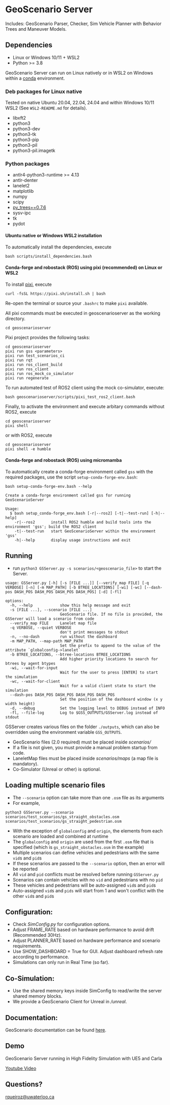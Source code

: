 #   GeoScenario Server

Includes: GeoScenario Parser, Checker, Sim Vehicle Planner with Behavior Trees and Maneuver Models.

## Dependencies

- Linux or Windows 10/11 + WSL2
- Python >= 3.8

GeoScenario Server can run on Linux natively or in WSL2 on Windows within a [conda](https://conda-forge.org/) environment.

### Deb packages for Linux native

Tested on native Ubuntu 20.04, 22.04, 24.04 and within Windows 10/11 WSL2 (See `WSL2-README.md` for details).

- libxft2
- python3
- python3-dev
- python3-tk
- python3-pip
- python3-pil
- python3-pil.imagetk

### Python packages

- antlr4-python3-runtime >= 4.13
- antlr-denter
- lanelet2
- matplotlib
- numpy
- scipy
- [py_trees==0.7.6](https://github.com/splintered-reality/py_trees)
- sysv-ipc
- tk
- pydot

#### Ubuntu native or Windows WSL2 installation

To automatically install the dependencies, execute

```
bash scripts/install_dependencies.bash
```

#### Conda-forge and robostack (ROS) using pixi (recommended) on Linux or WSL2

To install [pixi](https://pixi.sh/), execute
```
curl -fsSL https://pixi.sh/install.sh | bash
```
Re-open the terminal or source your `.bashrc` to make `pixi` available.

All pixi commands must be executed in geoscenarioserver as the working directory.
```
cd geoscenarioserver
```

Pixi project provides the following tasks:
```
cd geoscenarioserver
pixi run gss <parameters>
pixi run test_scenarios_ci
pixi run rqt
pixi run ros_client_build
pixi run ros_client
pixi run ros_mock_co_simulator
pixi run regenerate
```

To run automated test of ROS2 client using the mock co-simulator, execute:
```
bash geoscenarioserver/scripts/pixi_test_ros2_client.bash
```

Finally, to activate the environment and execute arbitary commands without ROS2, execute
```
cd geoscenarioserver
pixi shell
```
or with ROS2, execute
```
cd geoscenarioserver
pixi shell -e humble
```

#### Conda-forge and robostack (ROS) using micromamba

To automatically create a conda-forge environment called `gss` with the required packages, use the script `setup-conda-forge-env.bash`:
```
bash setup-conda-forge-env.bash --help

Create a conda-forge environment called gss for running GeoScenarioServer

Usage:
  $ bash setup_conda-forge_env.bash [-r|--ros2] [-t|--test-run] [-h|--help]
    -r|--ros2       install ROS2 humble and build tools into the environment 'gss'; build the ROS2 client
    -t|--test-run   start GeoScenarioServer within the environment 'gss'
    -h|--help       display usage instructions and exit
```


## Running

- run `python3 GSServer.py -s scenarios/<geoscenario_file>` to start the Server.

```
usage: GSServer.py [-h] [-s [FILE ...]] [--verify_map FILE] [-q VERBOSE] [-n] [-m MAP_PATH] [-b BTREE_LOCATIONS] [-wi] [-wc] [--dash-pos DASH_POS DASH_POS DASH_POS DASH_POS] [-d] [-fl]

options:
  -h, --help            show this help message and exit
  -s [FILE ...], --scenario [FILE ...]
                        GeoScenario file. If no file is provided, the GSServer will load a scenario from code
  --verify_map FILE     Lanelet map file
  -q VERBOSE, --quiet VERBOSE
                        don't print messages to stdout
  -n, --no-dash         run without the dashboard
  -m MAP_PATH, --map-path MAP_PATH
                        Set the prefix to append to the value of the attribute `globalconfig->lanelet`
  -b BTREE_LOCATIONS, --btree-locations BTREE_LOCATIONS
                        Add higher priority locations to search for btrees by agent btypes
  -wi, --wait-for-input
                        Wait for the user to press [ENTER] to start the simulation
  -wc, --wait-for-client
                        Wait for a valid client state to start the simulation
  --dash-pos DASH_POS DASH_POS DASH_POS DASH_POS
                        Set the position of the dashboard window (x y width height)
  -d, --debug           Set the logging level to DEBUG instead of INFO
  -fl, --file-log       Log to $GSS_OUTPUTS/GSServer.log instead of stdout
```

GSServer creates various files on the folder `./outputs`, which can also be overridden using the environment variable `GSS_OUTPUTS`.

- GeoScenario files (2.0 required) must be placed inside *scenarios/*
- If a file is not given, you must provide a manual problem startup from code.
- LaneletMap files must be placed inside *scenarios/maps* (a map file is mandatory).
- Co-Simulator (Unreal or other) is optional.

## Loading multiple scenario files

- The `--scenario` option can take more than one `.osm` file as its arguments
- For example,
```
python3 GSServer.py --scenario scenarios/test_scenarios/gs_straight_obstacles.osm scenarios/test_scenarios/gs_straight_pedestrian.osm
```
- With the exception of `globalconfig` and `origin`, the elements from each scenario are loaded and combined at runtime
- The `globalconfig` and `origin` are used from the first `.osm` file that is specified (which is `gs_straight_obstacles.osm` in the example)
- Multiple scenarios can define vehicles and pedestrians with the same `vid`s and `pid`s
- If these scenarios are passed to the `--scenario` option, then an error will be reported
- All `vid` and `pid` conflicts must be resolved before running `GSServer.py`
- Scenarios can contain vehicles with no `vid` and pedestrians with no `pid`
- These vehicles and pedestrians will be auto-assigned `vid`s and `pid`s
- Auto-assigned `vid`s and `pids` will start from 1 and won't conflict with the other `vid`s and `pid`s

## Configuration:

- Check *SimConfig.py* for configuration options.
- Adjust FRAME_RATE based on hardware performance to avoid drift (Recommended 30Hz).
- Adjust PLANNER_RATE based on hardware performance and scenario requirements.
- Use SHOW_DASHBOARD = True for GUI. Adjust dashboard refresh rate according to performance.
- Simulations can only run in Real Time (so far).

## Co-Simulation:

- Use the shared memory keys inside SimConfig to read/write the server shared memory blocks.
- We provide a GeoScenario Client for Unreal in */unreal*.

## Documentation:

GeoScenario documentation can be found [here](https://geoscenario2.readthedocs.io/en/latest/).

## Demo
GeoScenario Server running in High Fidelity Simulation with UE5 and Carla

[Youtube Video](https://youtu.be/Fk890JvgwWk?feature=shared)

## Questions?
rqueiroz@uwaterloo.ca
